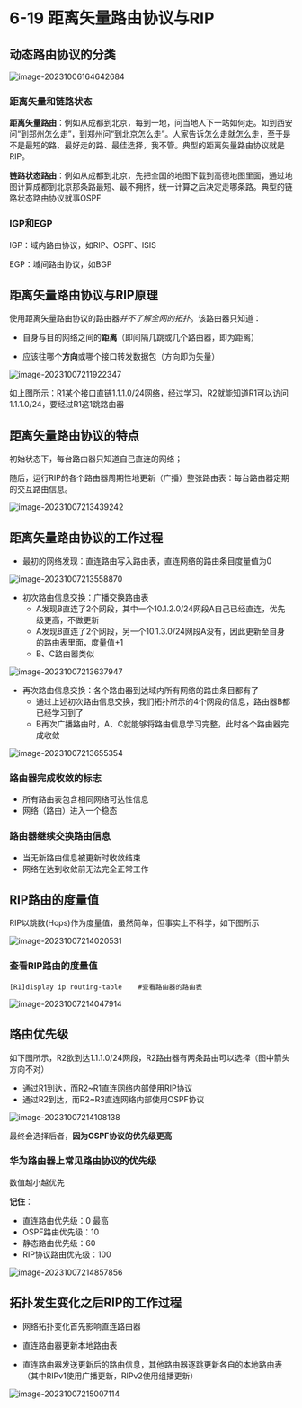 # 6-19 距离矢量路由协议与RIP

## 动态路由协议的分类

![image-20231006164642684](https://img.yatjay.top/md/image-20231006164642684.png)

### 距离矢量和链路状态

**距离矢量路由**：例如从成都到北京，每到一地，问当地人下一站如何走。如到西安问“到郑州怎么走”，到郑州问“到北京怎么走”。人家告诉怎么走就怎么走，至于是不是最短的路、最好走的路、最佳选择，我不管。典型的距离矢量路由协议就是RIP。

**链路状态路由**：例如从成都到北京，先把全国的地图下载到高德地图里面，通过地图计算成都到北京那条路最短、最不拥挤，统一计算之后决定走哪条路。典型的链路状态路由协议就事OSPF

### IGP和EGP

IGP：域内路由协议，如RIP、OSPF、ISIS

EGP：域间路由协议，如BGP

## 距离矢量路由协议与RIP原理

使用距离矢量路由协议的路由器*并不了解全网的拓扑*。该路由器只知道：

- 自身与目的网络之间的**距离**（即间隔几跳或几个路由器，即为距离）

- 应该往哪个**方向**或哪个接口转发数据包（方向即为矢量）

![image-20231007211922347](https://img.yatjay.top/md/image-20231007211922347.png)

如上图所示：R1某个接口直链1.1.1.0/24网络，经过学习，R2就能知道R1可以访问1.1.1.0/24，要经过R1这1跳路由器

## 距离矢量路由协议的特点

初始状态下，每台路由器只知道自己直连的网络；

随后，运行RIP的各个路由器周期性地更新（广播）整张路由表：每台路由器定期的交互路由信息。

![image-20231007213439242](https://img.yatjay.top/md/image-20231007213439242.png)

## 距离矢量路由协议的工作过程

- 最初的网络发现：直连路由写入路由表，直连网络的路由条目度量值为0

![image-20231007213558870](https://img.yatjay.top/md/image-20231007213558870.png)

- 初次路由信息交换：广播交换路由表
  - A发现B直连了2个网段，其中一个10.1.2.0/24网段A自己已经直连，优先级更高，不做更新
  - A发现B直连了2个网段，另一个10.1.3.0/24网段A没有，因此更新至自身的路由表里面，度量值+1
  - B、C路由器类似


![image-20231007213637947](https://img.yatjay.top/md/image-20231007213637947.png)

- 再次路由信息交换：各个路由器到达域内所有网络的路由条目都有了
  - 通过上述初次路由信息交换，我们拓扑所示的4个网段的信息，路由器B都已经学习到了
  - B再次广播路由时，A、C就能够将路由信息学习完整，此时各个路由器完成收敛


![image-20231007213655354](https://img.yatjay.top/md/image-20231007213655354.png)

### 路由器完成收敛的标志

- 所有路由表包含相同网络可达性信息
- 网络（路由）进入一个稳态

### 路由器继续交换路由信息

- 当无新路由信息被更新时收敛结束
- 网络在达到收敛前无法完全正常工作

## RIP路由的度量值

RIP以跳数(Hops)作为度量值，虽然简单，但事实上不科学，如下图所示

![image-20231007214020531](https://img.yatjay.top/md/image-20231007214020531.png)

### 查看RIP路由的度量值

```shell
[R1]display ip routing-table    #查看路由器的路由表
```

![image-20231007214047914](https://img.yatjay.top/md/image-20231007214047914.png)

## 路由优先级

如下图所示，R2欲到达1.1.1.0/24网段，R2路由器有两条路由可以选择（图中箭头方向不对）

- 通过R1到达，而R2~R1直连网络内部使用RIP协议
- 通过R2到达，而R2~R3直连网络内部使用OSPF协议

![image-20231007214108138](https://img.yatjay.top/md/image-20231007214108138.png)

最终会选择后者，**因为OSPF协议的优先级更高**

### 华为路由器上常见路由协议的优先级

数值越小越优先

**记住**：

- 直连路由优先级：0   最高
- OSPF路由优先级：10
- 静态路由优先级：60
- RIP协议路由优先级：100

![image-20231007214857856](https://img.yatjay.top/md/image-20231007214857856.png)

## 拓扑发生变化之后RIP的工作过程

- 网络拓扑变化首先影响直连路由器

- 直连路由器更新本地路由表

- 直连路由器发送更新后的路由信息，其他路由器逐跳更新各自的本地路由表（其中RIPv1使用广播更新，RIPv2使用组播更新）

![image-20231007215007114](https://img.yatjay.top/md/image-20231007215007114.png)
